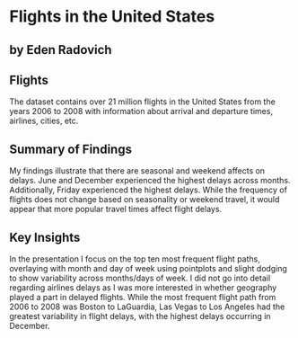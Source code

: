# Flights in the United States
## by Eden Radovich


## Flights

The dataset contains over 21 million flights in the United States from the years 2006 to 2008 with information about arrival and departure times, airlines, cities, etc.


## Summary of Findings

My findings illustrate that there are seasonal and weekend affects on delays. June and December experienced the highest delays across months. Additionally, Friday experienced the highest delays. While the frequency of flights does not change based on seasonality or weekend travel, it would appear that more popular travel times affect flight delays.

## Key Insights

In the presentation I focus on the top ten most frequent flight paths, overlaying with month and day of week using pointplots and slight dodging to show variability across months/days of week. I did not go into detail regarding airlines delays as I was more interested in whether geography played a part in delayed flights. While the most frequent flight path from 2006 to 2008 was Boston to LaGuardia, Las Vegas to  Los Angeles had the greatest variability in flight delays, with the highest delays occurring in December.
